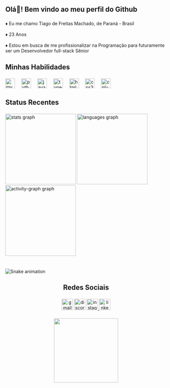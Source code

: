 <h2 align="left">Olá👋! Bem vindo ao meu perfil do Github</h2>

###

<p align="left">♦ Eu me chamo Tiago de Freitas Machado, de Paraná - Brasil<br><br>♦ 23 Anos<br><br>♦ Estou em busca de me profissionalizar na Programação para futuramente ser um Desenvolvedor full-stack Sênior</p>

###

<h2 align="left">Minhas Habilidades</h2>

###

<div align="left">
  <img src="https://cdn.jsdelivr.net/gh/devicons/devicon/icons/mysql/mysql-original.svg" height="30" alt="mysql logo"  />
  <img width="12" />
  <img src="https://cdn.jsdelivr.net/gh/devicons/devicon/icons/python/python-original.svg" height="30" alt="python logo"  />
  <img width="12" />
  <img src="https://cdn.jsdelivr.net/gh/devicons/devicon/icons/javascript/javascript-original.svg" height="30" alt="javascript logo"  />
  <img width="12" />
  <img src="https://cdn.jsdelivr.net/gh/devicons/devicon/icons/typescript/typescript-original.svg" height="30" alt="typescript logo"  />
  <img width="12" />
  <img src="https://cdn.jsdelivr.net/gh/devicons/devicon/icons/html5/html5-original.svg" height="30" alt="html5 logo"  />
  <img width="12" />
  <img src="https://cdn.jsdelivr.net/gh/devicons/devicon/icons/css3/css3-original.svg" height="30" alt="css3 logo"  />
  <img width="12" />
  <img src="https://cdn.jsdelivr.net/gh/devicons/devicon/icons/cplusplus/cplusplus-original.svg" height="30" alt="cplusplus logo"  />
</div>

###

<h2 align="left">Status Recentes</h2>

###

<div align="left">
  <img src="https://github-readme-stats.vercel.app/api?username=SrFearless&hide_title=false&hide_rank=true&show_icons=false&include_all_commits=false&count_private=true&disable_animations=false&theme=gotham&locale=pt-br&hide_border=true" height="220" alt="stats graph"  />
  <img src="https://github-readme-stats.vercel.app/api/top-langs?username=SrFearless&locale=pt-br&hide_title=false&layout=compact&card_width=320&langs_count=5&theme=gotham&hide_border=true&custom_title=Linguagens%20mais%20Usadas" height="220" alt="languages graph"  />
  <img src="https://github-readme-activity-graph.vercel.app/graph?username=SrFearless&area=false&hide_border=true&hide_title=true&theme=gotham" height="220" alt="activity-graph graph"  />
</div>

###

<br clear="both">

<img src="https://raw.githubusercontent.com/SrFearless/SrFearless/output/snake.svg" alt="Snake animation" />

###

<h2 align="center">Redes Sociais</h2>

###

<div align="center">
  <img src="https://img.shields.io/static/v1?message=Gmail&logo=gmail&label=tiagofreitasmachadotj@gmail.com&color=D14836&logoColor=white&labelColor=&style=for-the-badge" height="35" alt="gmail logo"  />
  <img src="https://img.shields.io/static/v1?message=Discord&logo=discord&label=Sr%20Fearlesss&color=7289DA&logoColor=white&labelColor=&style=for-the-badge" height="35" alt="discord logo"  />
  <a href="https://www.instagram.com/tiago_machado_index/" target="_blank">
    <img src="https://img.shields.io/static/v1?message=Instagram&logo=instagram&label=&color=E4405F&logoColor=white&labelColor=&style=for-the-badge" height="35" alt="instagram logo"  />
  </a>
  <a href="https://www.linkedin.com/in/tiago-machado-9a15a8305/" target="_blank">
    <img src="https://img.shields.io/static/v1?message=LinkedIn&logo=linkedin&label=&color=0077B5&logoColor=white&labelColor=&style=for-the-badge" height="35" alt="linkedin logo"  />
  </a>
</div>

###

<div align="center">
  <img height="200" src="https://blogger.googleusercontent.com/img/b/R29vZ2xl/AVvXsEik4bmh_H8L93Lx_BrFmJHaRHPTgSp5VePEXMuYJpZTLXTW21OrUNIYHQ9Nls_Aov3B8vuWoCw3qje4NwTjz74tK_JFQRCHEqVKIA1Gz2AmdiNI0Z8DdwCdyMIGlgp2DvLrLMyMshe-mdA/s1600/4.gif"  />
</div>

###
